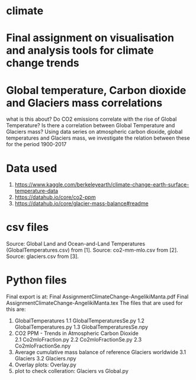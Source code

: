 # climate
# Final assignment on visualisation and analysis tools for climate change trends
# Global temperature, Carbon dioxide and Glaciers mass correlations
what is this about?
Do CO2 emissions correlate with the rise of Global Temperature? Is there a correlation between
Global Temperature and Glaciers mass? Using data series on atmospheric carbon dioxide, global
temperatures and Glaciers mass, we investigate the relation between these for the period 1900-2017
# Data used
1. https://www.kaggle.com/berkeleyearth/climate-change-earth-surface-temperature-data
2. https://datahub.io/core/co2-ppm
3. https://datahub.io/core/glacier-mass-balance#readme
# csv files
Source: Global Land and Ocean-and-Land Temperatures (GlobalTemperatures.csv) from [1].
Source: co2-mm-mlo.csv from [2].
Source: glaciers.csv from [3].
# Python files
Final export is at:
Final AssignmentClimateChange-AngelikiManta.pdf
Final AssignmentClimateChange-AngelikiManta.tex
The files that are used for this are:
1. GlobalTemperatures
  1.1 GlobalTemperaturesSe.py
  1.2 GlobalTemperatures.py
  1.3 GlobalTemperaturesSe.npy
2. CO2 PPM - Trends in Atmospheric Carbon Dioxide  
  2.1 Co2mloFraction.py
  2.2 Co2mloFractionSe.py
  2.3 Co2mloFractionSe.npy
3. Average cumulative mass balance of reference Glaciers worldwide
  3.1 Glaciers
  3.2 Glaciers.npy
 4. Overlay plots: Overlay.py
 5. plot to check colleration: Glaciers vs Global.py
 
  

